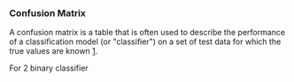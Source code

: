 ### Confusion Matrix

A confusion matrix is a table that is often used to describe the performance of a classification model (or "classifier") on a set of test data for which the true values are known [1].

For 2 binary classifier




[1]: http://www.dataschool.io/simple-guide-to-confusion-matrix-terminology/
